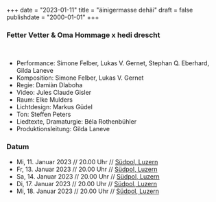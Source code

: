 ﻿+++
date = "2023-01-11"
title = "äinigermasse dehäi"
draft = false
publishdate = "2000-01-01"
+++

### Fetter Vetter & Oma Hommage x hedi drescht

<br>

* Performance: Simone Felber, Lukas V. Gernet, Stephan Q. Eberhard, Gilda Laneve
* Komposition: Simone Felber, Lukas V. Gernet
* Regie: Damiàn Dlaboha
* Video: Jules Claude Gisler
* Raum: Elke Mulders
* Lichtdesign: Markus Güdel
* Ton: Steffen Peters
* Liedtexte, Dramaturgie: Béla Rothenbühler
* Produktionsleitung: Gilda Laneve


### Datum

* Mi, 11. Januar 2023 // 20.00 Uhr // [Südpol, Luzern](https://www.sudpol.ch/programm/?jahr=2022&monat=11&post=fetter-vetter-x-oma-hommage-x-hedi-drescht-aingermasse-dehai-0)
* Fr, 13. Januar 2023 // 20.00 Uhr // [Südpol, Luzern](https://www.sudpol.ch/programm/?jahr=2022&monat=11&post=fetter-vetter-x-oma-hommage-x-hedi-drescht-aingermasse-dehai-0)
* Sa, 14. Januar 2023 // 20.00 Uhr // [Südpol, Luzern](https://www.sudpol.ch/programm/?jahr=2022&monat=11&post=fetter-vetter-x-oma-hommage-x-hedi-drescht-aingermasse-dehai-0)
* Di, 17. Januar 2023 // 20.00 Uhr // [Südpol, Luzern](https://www.sudpol.ch/programm/?jahr=2022&monat=11&post=fetter-vetter-x-oma-hommage-x-hedi-drescht-aingermasse-dehai-0)
* Mi, 18. Januar 2023 // 20.00 Uhr // [Südpol, Luzern](https://www.sudpol.ch/programm/?jahr=2022&monat=11&post=fetter-vetter-x-oma-hommage-x-hedi-drescht-aingermasse-dehai-0)
